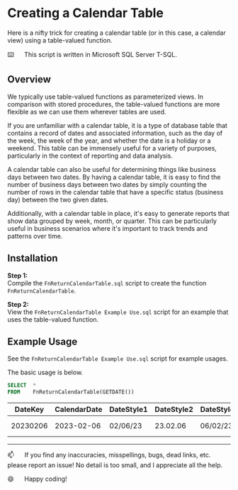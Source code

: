 # Creating a Calendar Table

Here is a nifty trick for creating a calendar table (or in this case, a calendar view) using a table-valued function.

⌨️&nbsp;&nbsp;&nbsp;&nbsp;&nbsp;&nbsp;This script is written in Microsoft SQL Server T-SQL.

## Overview

We typically use table-valued functions as parameterized views. In comparison with stored procedures, the table-valued functions are more flexible as we can use them wherever tables are used.

If you are unfamiliar with a calendar table, it is a type of database table that contains a record of dates and associated information, such as the day of the week, the week of the year, and whether the date is a holiday or a weekend. This table can be immensely useful for a variety of purposes, particularly in the context of reporting and data analysis.

A calendar table can also be useful for determining things like business days between two dates. By having a calendar table, it is easy to find the number of business days between two dates by simply counting the number of rows in the calendar table that have a specific status (business day) between the two given dates.

Additionally, with a calendar table in place, it's easy to generate reports that show data grouped by week, month, or quarter. This can be particularly useful in business scenarios where it's important to track trends and patterns over time.

## Installation

**Step 1:**  
Compile the `FnReturnCalendarTable.sql` script to create the function `FnReturnCalendarTable`.  

**Step 2:**  
View the `FnReturnCalendarTable Example Use.sql` script for an example that uses the table-valued function.


## Example Usage    

See the `FnReturnCalendarTable Example Use.sql` script for example usages.

The basic usage is below.

```sql
SELECT  *
FROM    FnReturnCalendarTable(GETDATE())
```

| DateKey  | CalendarDate | DateStyle1 | DateStyle2 | DateStyle3 | DateStyle4 | DateStyle5 | DateStyle6 | DateStyle7 | DateStyle10 | DateStyle11 | DateStyle12 | DateStyle23 | DateStyle101 | DateStyle102 | DateStyle103 | DateStyle104 | DateStyle105 | DateStyle106 | DateStyle107 | DateStyle110 | DateStyle111 | DateStyle112 | CalendarMonth | CalendarDay | CalendarYear | CalendarWeek | CalendarQuarter | FirstDayOfQuarter | LastDayOfQuarter | MonthLongName | MonthShortName | MonthOfQuarter | FirstDayOfMonth | LastDayOfMonth | WeekOfMonth | WeekOfQuarter | DayOfWeekName | DayOfWeekNameShort | DayOfWeekNumber | IsWeekday | DayOfQuarter | DayOfMonth | GovtFiscalYear | GovtFiscalYearStartDate | GovtFiscalYearEndDate | GovtFiscalQuarter | GovtFiscalMonth | GovtFiscalDay | ISOYear | ISOWeekNumber |
|----------|--------------|------------|------------|------------|------------|------------|------------|------------|-------------|-------------|-------------|-------------|--------------|--------------|--------------|--------------|--------------|--------------|--------------|--------------|--------------|--------------|---------------|-------------|--------------|--------------|-----------------|-------------------|------------------|---------------|----------------|----------------|-----------------|----------------|-------------|---------------|---------------|--------------------|-----------------|-----------|--------------|------------|----------------|-------------------------|-----------------------|-------------------|-----------------|---------------|---------|---------------|
| 20230206 | 2023-02-06   | 02/06/23   | 23.02.06   | 06/02/23   | 06.02.23   | 06-02-23   | 06 Feb 23  | Feb 06, 23 | 02-06-23    | 23/02/06    | 230206      | 2023-02-06  | 02/06/2023   | 2023.02.06   | 06/02/2023   | 06.02.2023   | 06-02-2023   | 06 Feb 2023  | Feb 06, 2023 | 02-06-2023   | 2023/02/06   | 20230206     | 2             | 37          | 2023         | 6            | 1               | 2023-01-01        | 2023-03-31       | February      | Feb            | 2              | 2023-02-01      | 2023-02-28     | 2           | 6             | Monday        | Mon                | 2               | 1         | 37           | 6          | 2023           | 2022-10-01              | 2023-09-30            | 2                 | 5               | 129           | 2023    | 6             |

--------------------------------------------------------------

:mailbox:&nbsp;&nbsp;&nbsp;&nbsp;&nbsp;&nbsp;If you find any inaccuracies, misspellings, bugs, dead links, etc. please report an issue!  No detail is too small, and I appreciate all the help.

:smile:&nbsp;&nbsp;&nbsp;&nbsp;&nbsp;&nbsp;Happy coding!

